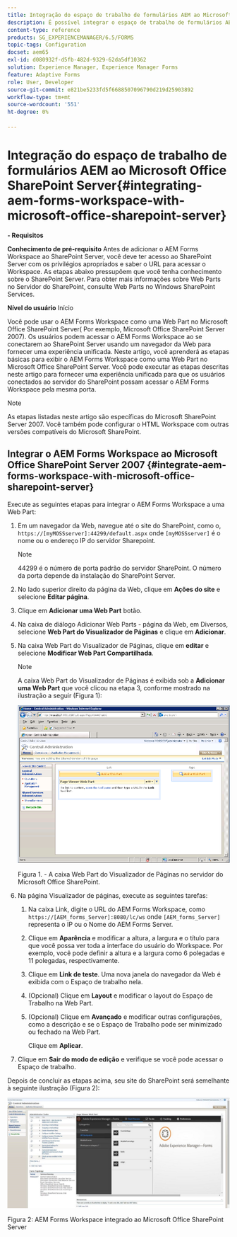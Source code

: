 ```yaml
---
title: Integração do espaço de trabalho de formulários AEM ao Microsoft Office SharePoint Server
description: É possível integrar o espaço de trabalho de formulários AEM ao Microsoft Office SharePoint Server.
content-type: reference
products: SG_EXPERIENCEMANAGER/6.5/FORMS
topic-tags: Configuration
docset: aem65
exl-id: d080932f-d5fb-482d-9329-62da5df10362
solution: Experience Manager, Experience Manager Forms
feature: Adaptive Forms
role: User, Developer
source-git-commit: e821be5233fd5f6688507096790d219d25903892
workflow-type: tm+mt
source-wordcount: '551'
ht-degree: 0%

---
```


# Integração do espaço de trabalho de formulários AEM ao Microsoft Office SharePoint Server{#integrating-aem-forms-workspace-with-microsoft-office-sharepoint-server}

**- Requisitos**

**Conhecimento de pré-requisito**
Antes de adicionar o AEM Forms Workspace ao SharePoint Server, você deve ter acesso ao SharePoint Server com os privilégios apropriados e saber o URL para acessar o Workspace. As etapas abaixo pressupõem que você tenha conhecimento sobre o SharePoint Server. Para obter mais informações sobre Web Parts no Servidor do SharePoint, consulte Web Parts no Windows SharePoint Services.

**Nível do usuário**
Início

Você pode usar o AEM Forms Workspace como uma Web Part no Microsoft Office SharePoint Server( Por exemplo, Microsoft Office SharePoint Server 2007). Os usuários podem acessar o AEM Forms Workspace ao se conectarem ao SharePoint Server usando um navegador da Web para fornecer uma experiência unificada. Neste artigo, você aprenderá as etapas básicas para exibir o AEM Forms Workspace como uma Web Part no Microsoft Office SharePoint Server. Você pode executar as etapas descritas neste artigo para fornecer uma experiência unificada para que os usuários conectados ao servidor do SharePoint possam acessar o AEM Forms Workspace pela mesma porta.

>[!NOTE]
>
>As etapas listadas neste artigo são específicas do Microsoft SharePoint Server 2007. Você também pode configurar o HTML Workspace com outras versões compatíveis do Microsoft SharePoint.

## Integrar o AEM Forms Workspace ao Microsoft Office SharePoint Server 2007 {#integrate-aem-forms-workspace-with-microsoft-office-sharepoint-server}

Execute as seguintes etapas para integrar o AEM Forms Workspace a uma Web Part:

1. Em um navegador da Web, navegue até o site do SharePoint, como o, `https://[myMOSSserver]:44299/default.aspx` onde `[myMOSSserver]` é o nome ou o endereço IP do servidor Sharepoint.

   >[!NOTE]
   >
   >44299 é o número de porta padrão do servidor SharePoint. O número da porta depende da instalação do SharePoint Server.

1. No lado superior direito da página da Web, clique em **Ações do site** e selecione **Editar página**.
1. Clique em **Adicionar uma Web Part** botão.
1. Na caixa de diálogo Adicionar Web Parts - página da Web, em Diversos, selecione **Web Part do Visualizador de Páginas** e clique em **Adicionar**.
1. Na caixa Web Part do Visualizador de Páginas, clique em **editar** e selecione **Modificar Web Part Compartilhada**.

   >[!NOTE]
   >
   >A caixa Web Part do Visualizador de Páginas é exibida sob a **Adicionar uma Web Part** que você clicou na etapa 3, conforme mostrado na ilustração a seguir (Figura 1):

   ![Caixa Web Part do Visualizador de Páginas no servidor do Microsoft Office SharePoint.](assets/page-viewer-web-part-box-in-microsoft-office-sharepoint-server.png)

   Figura 1. - A caixa Web Part do Visualizador de Páginas no servidor do Microsoft Office SharePoint.

1. Na página Visualizador de páginas, execute as seguintes tarefas:

   1. Na caixa Link, digite o URL do AEM Forms Workspace, como `https://[AEM_forms_Server]:8080/lc/ws` onde `[AEM_forms_Server]` representa o IP ou o Nome do AEM Forms Server.
   1. Clique em **Aparência** e modificar a altura, a largura e o título para que você possa ver toda a interface do usuário do Workspace. Por exemplo, você pode definir a altura e a largura como 6 polegadas e 11 polegadas, respectivamente.
   1. Clique em **Link de teste**. Uma nova janela do navegador da Web é exibida com o Espaço de trabalho nela.
   1. (Opcional) Clique em **Layout** e modificar o layout do Espaço de Trabalho na Web Part.
   1. (Opcional) Clique em **Avançado** e modificar outras configurações, como a descrição e se o Espaço de Trabalho pode ser minimizado ou fechado na Web Part.

      Clique em **Aplicar**.

1. Clique em **Sair do modo de edição** e verifique se você pode acessar o Espaço de trabalho.

Depois de concluir as etapas acima, seu site do SharePoint será semelhante à seguinte ilustração (Figura 2):

![AEM Forms Workspace integrado ao Microsoft Office SharePoint Server](assets/aem-forms-workspace.jpg)

Figura 2: AEM Forms Workspace integrado ao Microsoft Office SharePoint Server
